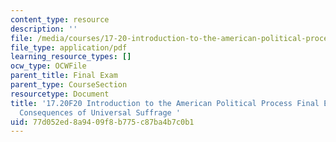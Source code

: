 ```yaml
---
content_type: resource
description: ''
file: /media/courses/17-20-introduction-to-the-american-political-process-fall-2020/77d052ed8a9409f8b775c87ba4b7c0b1_MIT17_20F20_FinalExam_Example1.pdf
file_type: application/pdf
learning_resource_types: []
ocw_type: OCWFile
parent_title: Final Exam
parent_type: CourseSection
resourcetype: Document
title: '17.20F20 Introduction to the American Political Process Final Exam Example:
  Consequences of Universal Suffrage '
uid: 77d052ed-8a94-09f8-b775-c87ba4b7c0b1
---
```

